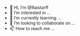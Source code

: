 - 👋 Hi, I’m @Raistarff
- 👀 I’m interested in ...
- 🌱 I’m currently learning ...
- 💞️ I’m looking to collaborate on ...
- 📫 How to reach me ...

<!---
Raistarff/Raistarff is a ✨ special ✨ repository because its `README.md` (this file) appears on your GitHub profile.
You can click the Preview link to take a look at your changes.
--->

